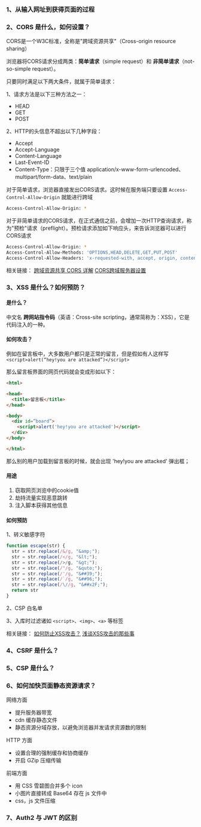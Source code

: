 ### 1、从输入网址到获得页面的过程

### 2、CORS 是什么，如何设置？

CORS是一个W3C标准，全称是"跨域资源共享"（Cross-origin resource sharing）

浏览器将CORS请求分成两类：**简单请求**（simple request）和 **非简单请求**（not-so-simple request）。

只要同时满足以下两大条件，就属于简单请求：

1、请求方法是以下三种方法之一：

- HEAD
- GET
- POST

2、HTTP的头信息不超出以下几种字段：

- Accept
- Accept-Language
- Content-Language
- Last-Event-ID
- Content-Type：只限于三个值 application/x-www-form-urlencoded、multipart/form-data、text/plain

对于简单请求，浏览器直接发出CORS请求。这时候在服务端只要设置 `Access-Control-Allow-Origin` 就能进行跨域

``` bash
Access-Control-Allow-Origin: *
```

对于非简单请求的CORS请求，在正式通信之前，会增加一次HTTP查询请求，称为"预检"请求（preflight）。预检请求添加如下响应头，来告诉浏览器可以进行CORS请求

```bash
Access-Control-Allow-Origin: *
Access-Control-Allow-Methods: 'OPTIONS,HEAD,DELETE,GET,PUT,POST'
Access-Control-Allow-Headers: 'x-requested-with, accept, origin, content-type'
```

相关链接：
[跨域资源共享 CORS 详解](https://www.ruanyifeng.com/blog/2016/04/cors.html)
[CORS跨域服务器设置](https://www.jianshu.com/p/c68d404a3ab9)

### 3、XSS 是什么？如何预防？

#### 是什么？

中文名 **跨网站指令码**（英语：Cross-site scripting，通常简称为：XSS），它是代码注入的一种。

#### 如何攻击？

例如在留言板中，大多数用户都只是正常的留言，但是假如有人这样写 `<script>alert(“hey!you are attacked”)</script>`

那么留言板界面的网页代码就会变成形如以下：

```html
<html>

<head>
  <title>留言板</title>
</head>

<body>
  <div id=”board”>
    <script>alert('hey!you are attacked')</script>
  </div>
</body>

</html>
```

那么别的用户加载到留言板的时候，就会出现 'hey!you are attacked' 弹出框；

#### 用途

1. 窃取网页浏览中的cookie值
2. 劫持流量实现恶意跳转
3. 注入脚本获得其他信息

#### 如何预防

1、转义敏感字符

```js
function escape(str) {
  str = str.replace(/&/g, "&amp;");
  str = str.replace(/</g, "&lt;");
  str = str.replace(/>/g, "&gt;");
  str = str.replace(/"/g, "&quto;");
  str = str.replace(/'/g, "&##39;");
  str = str.replace(/`/g, "&##96;");
  str = str.replace(/\//g, "&##x2F;");
  return str
}
```

2、CSP 白名单

3、入库时过滤诸如 `<script>`、`<img>`、`<a>` 等标签

相关链接：
[如何防止XSS攻击？](https://tech.meituan.com/2018/09/27/fe-security.html)
[浅谈XSS攻击的那些事](https://zhuanlan.zhihu.com/p/26177815)

### 4、CSRF 是什么？

### 5、CSP 是什么？

### 6、如何加快页面静态资源请求？

网络方面

- 提升服务器带宽
- cdn 缓存静态文件
- 静态资源分域存放，以避免浏览器并发请求资源数的限制

HTTP 方面

- 设置合理的强制缓存和协商缓存
- 开启 GZip 压缩传输

前端方面

- 用 CSS 雪碧图合并多个 icon
- 小图片直接转成 Base64 存在 js 文件中
- css，js 文件压缩

### 7、Auth2 与 JWT 的区别
